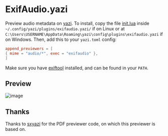 # ExifAudio.yazi

Preview audio metadata on [yazi](https://github.com/sxyazi/yazi). To install, copy the file [init.lua](https://raw.githubusercontent.com/Sonico98/exifaudio.yazi/master/init.lua) inside `~/.config/yazi/plugins/exifaudio.yazi/` if on Linux or at `C:\Users\USERNAME\AppData\Roaming\yazi\config\plugins\exifaudio.yazi` if on Windows. Then, add this to your `yazi.toml` config:

```toml
append_previewers = [
{ mime = "audio/*", exec = "exifaudio" },
]
```

Make sure you have [exiftool](https://exiftool.org/) installed, and can be found in your `PATH`.

## Preview
![image](https://github.com/Sonico98/exifaudio.yazi/assets/61394886/53c1492c-9f05-4c80-a4e7-94fb36f35ca9)


## Thanks
Thanks to [sxyazi](https://github.com/sxyazi) for the PDF previewer code, on which this previewer is based on.
